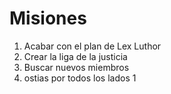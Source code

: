 # Misiones

1. Acabar con el plan de Lex Luthor
2. Crear la liga de la justicia
3. Buscar nuevos miembros
4. ostias por todos los lados 1
